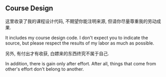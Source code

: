 Course Design
---
这里收录了我的课程设计代码, 不期望你能注明来源, 但请你尽量尊重我的劳动成果.

It includes my course design code. I don't expect you to indicate the source, but please respect the results of my labor as much as possible.

另外, 有付出才有收获, 白嫖来的东西终究不属于自己.

In addition, there is gain only after effort. After all, things that come from other's effort don't belong to another.